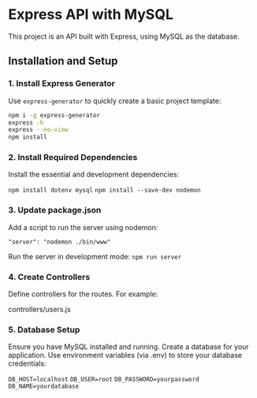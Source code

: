 # Express API with MySQL

This project is an API built with Express, using MySQL as the database.

## Installation and Setup

### 1. Install Express Generator
Use `express-generator` to quickly create a basic project template:
```bash
npm i -g express-generator
express -h
express --no-view 
npm install
```

### 2. Install Required Dependencies
Install the essential and development dependencies:

`npm install dotenv mysql`
`npm install --save-dev nodemon`


### 3. Update package.json
Add a script to run the server using nodemon:

`"server": "nodemon ./bin/www"`

Run the server in development mode:
`npm run server`


### 4. Create Controllers
Define controllers for the routes. For example:

controllers/users.js


### 5. Database Setup
Ensure you have MySQL installed and running.
Create a database for your application.
Use environment variables (via .env) to store your database credentials:

`DB_HOST=localhost`
`DB_USER=root`
`DB_PASSWORD=yourpassword`
`DB_NAME=yourdatabase`